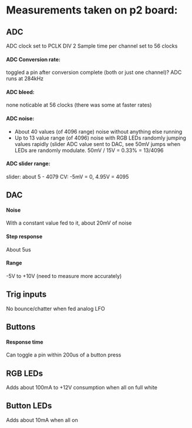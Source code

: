 # Measurements taken on p2 board:

## ADC
ADC clock set to PCLK DIV 2
Sample time per channel set to 56 clocks

#### ADC Conversion rate:
toggled a pin after conversion complete (both or just one channel)?
ADC runs at 284kHz

#### ADC bleed:
none noticable at 56 clocks (there was some at faster rates)

#### ADC noise:
- About 40 values (of 4096 range) noise without anything else running
- Up to 13 value range (of 4096) noise with RGB LEDs randomly jumping values rapidly (slider ADC value sent to DAC, see 50mV jumps when LEDs are randomly modulate. 50mV / 15V = 0.33% = 13/4096

#### ADC slider range:
slider: about 5 - 4079
CV: -5mV = 0, 4.95V = 4095


## DAC

#### Noise
With a constant value fed to it, about 20mV of noise

#### Step response
About 5us

#### Range
-5V to +10V (need to measure more accurately)


## Trig inputs

No bounce/chatter when fed analog LFO

## Buttons

#### Response time
Can toggle a pin within 200us of a button press


## RGB LEDs

Adds about 100mA to +12V consumption when all on full white

## Button LEDs

Adds about 10mA when all on
